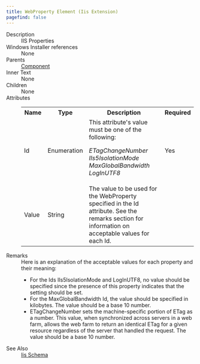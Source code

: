 ```yaml
---
title: WebProperty Element (Iis Extension)
pagefind: false
---
```

<dl>
  <dt>Description</dt>
  <dd>IIS Properties</dd>
  <dt>Windows Installer references</dt>
  <dd>None</dd>
  <dt>Parents</dt>
  <dd>
    <a href="../../wix/component/">Component</a>
  </dd>
  <dt>Inner Text</dt>
  <dd>None</dd>
  <dt>Children</dt>
  <dd>None</dd>
  <dt>Attributes</dt>
  <dd>
    <table cellspacing="0" cellpadding="0" class="schema">
      <tr>
        <th width="15%">Name</th>
        <th width="15%">Type</th>
        <th width="65%">Description</th>
        <th width="15%">Required</th>
      </tr>
      <tr>
        <td>Id</td>
        <td>Enumeration</td>
        <td>This attribute's value must be one of the following:<dl><dt class="enumerationValue"><dfn>ETagChangeNumber</dfn></dt><dd></dd><dt class="enumerationValue"><dfn>IIs5IsolationMode</dfn></dt><dd></dd><dt class="enumerationValue"><dfn>MaxGlobalBandwidth</dfn></dt><dd></dd><dt class="enumerationValue"><dfn>LogInUTF8</dfn></dt><dd></dd></dl></td>
        <td>Yes</td>
      </tr>
      <tr>
        <td>Value</td>
        <td>String</td>
        <td>                         The value to be used for the WebProperty specified in the Id attribute.  See                         the remarks section for information on acceptable values for each Id.                     </td>
        <td>&nbsp;</td>
      </tr>
    </table>
  </dd>
  <dt>Remarks</dt>
  <dd>Here is an explanation of the acceptable values for each property and their meaning:                     <ul><li>                             For the Ids IIs5IsolationMode and LogInUTF8, no value should be specified since                             the presence of this property indicates that the setting should be set.                         </li><li>                             For the MaxGlobalBandwidth Id, the value should be specified in kilobytes.  The                             value should be a base 10 number.                         </li><li>                             ETagChangeNumber sets the machine-specific portion of ETag as a number. This value,                             when synchronized across servers in a web farm, allows the web farm to return an                             identical ETag for a given resource regardless of the server that handled the                             request.  The value should be a base 10 number.                         </li></ul></dd>
  <dt>See Also</dt>
  <dd>
    <a href="../">Iis Schema</a>
  </dd>
</dl>
